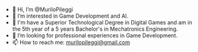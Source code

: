 - 👋 Hi, I’m @MuriloPileggi
- 👀 I’m interested in Game Development and AI.
- 🌱 I'm have a Superior Technological Degree in Digital Games and am in the 5th year of a 5 years Bachelor's in Mechatronics Engineering.
- 💞️ I’m looking for professional experiences in Game Development.
- 📫 How to reach me: murilopileggi@gmail.com

<!---
MuzaoDaMassa/MuzaoDaMassa is a ✨ special ✨ repository because its `README.md` (this file) appears on your GitHub profile.
You can click the Preview link to take a look at your changes.
--->
